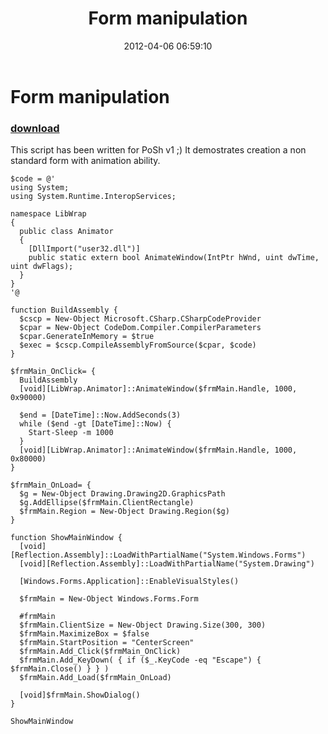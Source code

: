 ﻿---
pid:            3325
parent:         0
children:       
poster:         greg zakharov
title:          Form manipulation
date:           2012-04-06 06:59:10
description:    This script has been written for PoSh v1 ;) It demostrates creation a non standard form with animation ability.
format:         posh
---

# Form manipulation

### [download](3325.ps1)  

This script has been written for PoSh v1 ;) It demostrates creation a non standard form with animation ability.

```posh
$code = @'
using System;
using System.Runtime.InteropServices;

namespace LibWrap
{
  public class Animator
  {
    [DllImport("user32.dll")]
    public static extern bool AnimateWindow(IntPtr hWnd, uint dwTime, uint dwFlags);
  }
}
'@

function BuildAssembly {
  $cscp = New-Object Microsoft.CSharp.CSharpCodeProvider
  $cpar = New-Object CodeDom.Compiler.CompilerParameters
  $cpar.GenerateInMemory = $true
  $exec = $cscp.CompileAssemblyFromSource($cpar, $code)
}

$frmMain_OnClick= {
  BuildAssembly
  [void][LibWrap.Animator]::AnimateWindow($frmMain.Handle, 1000, 0x90000)

  $end = [DateTime]::Now.AddSeconds(3)
  while ($end -gt [DateTime]::Now) {
    Start-Sleep -m 1000
  }
  [void][LibWrap.Animator]::AnimateWindow($frmMain.Handle, 1000, 0x80000)
}

$frmMain_OnLoad= {
  $g = New-Object Drawing.Drawing2D.GraphicsPath
  $g.AddEllipse($frmMain.ClientRectangle)
  $frmMain.Region = New-Object Drawing.Region($g)
}

function ShowMainWindow {
  [void][Reflection.Assembly]::LoadWithPartialName("System.Windows.Forms")
  [void][Reflection.Assembly]::LoadWithPartialName("System.Drawing")

  [Windows.Forms.Application]::EnableVisualStyles()

  $frmMain = New-Object Windows.Forms.Form

  #frmMain
  $frmMain.ClientSize = New-Object Drawing.Size(300, 300)
  $frmMain.MaximizeBox = $false
  $frmMain.StartPosition = "CenterScreen"
  $frmMain.Add_Click($frmMain_OnClick)
  $frmMain.Add_KeyDown( { if ($_.KeyCode -eq "Escape") { $frmMain.Close() } } )
  $frmMain.Add_Load($frmMain_OnLoad)

  [void]$frmMain.ShowDialog()
}

ShowMainWindow
```

